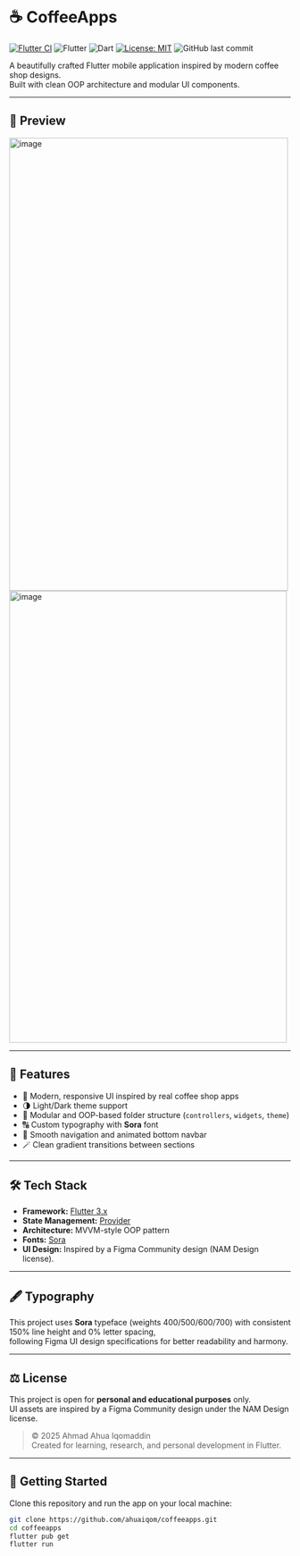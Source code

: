 # ☕ CoffeeApps  
[![Flutter CI](https://github.com/ahuaiqom/coffeeapps/actions/workflows/flutter_ci.yml/badge.svg?branch=main)](https://github.com/ahuaiqom/coffeeapps/actions/workflows/flutter_ci.yml)
![Flutter](https://img.shields.io/badge/Framework-Flutter-blue?logo=flutter)
![Dart](https://img.shields.io/badge/Language-Dart-blue?logo=dart)
[![License: MIT](https://img.shields.io/badge/License-MIT-green.svg)](LICENSE)
![GitHub last commit](https://img.shields.io/github/last-commit/ahuaiqom/coffeeapps)

A beautifully crafted Flutter mobile application inspired by modern coffee shop designs.  
Built with clean OOP architecture and modular UI components.

---

## 📱 Preview  
<img width="499" height="811" alt="image" src="https://github.com/user-attachments/assets/f4aeb430-c6f4-467b-8a55-1b6032438c1c" /><img width="497" height="809" alt="image" src="https://github.com/user-attachments/assets/bc074fda-dad0-46b4-9c21-0881e4e03cbb" />


---

## 🧩 Features
- 🎨 Modern, responsive UI inspired by real coffee shop apps  
- 🌗 Light/Dark theme support  
- 🧱 Modular and OOP-based folder structure (`controllers`, `widgets`, `theme`)  
- 🔠 Custom typography with **Sora** font  
- 🧭 Smooth navigation and animated bottom navbar  
- 🪄 Clean gradient transitions between sections  

---

## 🛠️ Tech Stack
- **Framework:** [Flutter 3.x](https://flutter.dev)  
- **State Management:** [Provider](https://pub.dev/packages/provider)  
- **Architecture:** MVVM-style OOP pattern  
- **Fonts:** [Sora](https://fonts.google.com/specimen/Sora)  
- **UI Design:** Inspired by a Figma Community design (NAM Design license).


---

## 🖋️ Typography
This project uses **Sora** typeface (weights 400/500/600/700) with consistent 150% line height and 0% letter spacing,  
following Figma UI design specifications for better readability and harmony.

---

## ⚖️ License
This project is open for **personal and educational purposes** only.  
UI assets are inspired by a Figma Community design under the NAM Design license.

> © 2025 Ahmad Ahua Iqomaddin  
> Created for learning, research, and personal development in Flutter.

---

## 🚀 Getting Started
Clone this repository and run the app on your local machine:

```bash
git clone https://github.com/ahuaiqom/coffeeapps.git
cd coffeeapps
flutter pub get
flutter run
